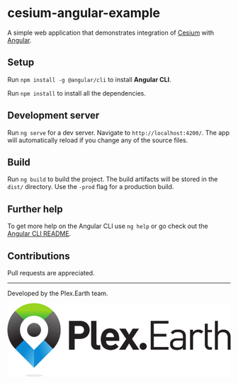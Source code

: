 # cesium-angular-example

A simple web application that demonstrates integration of [Cesium](https://cesiumjs.org/) with [Angular](https://angular.io/).

## Setup

Run `npm install -g @angular/cli` to install **Angular CLI**.

Run `npm install` to install all the dependencies.

## Development server

Run `ng serve` for a dev server. Navigate to `http://localhost:4200/`. The app will automatically reload if you change any of the source files.

## Build

Run `ng build` to build the project. The build artifacts will be stored in the `dist/` directory. Use the `-prod` flag for a production build.

## Further help

To get more help on the Angular CLI use `ng help` or go check out the [Angular CLI README](https://github.com/angular/angular-cli/blob/master/README.md).

## Contributions

Pull requests are appreciated.

---

Developed by the Plex.Earth team.

<a href="https://plexearth.com/"><img alt="Plex.Earth" src="plexscape.jpg" /></a>
